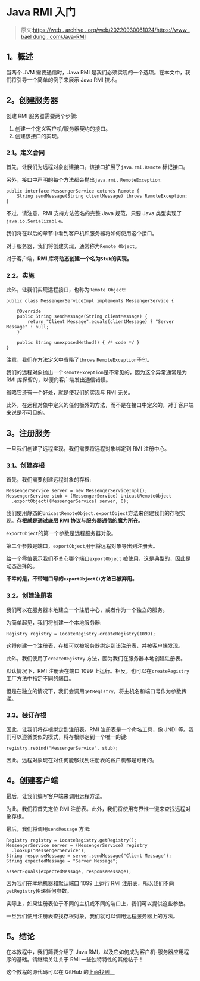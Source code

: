 # Java RMI 入门

> 原文:[https://web . archive . org/web/20220930061024/https://www . bael dung . com/Java-RMI](https://web.archive.org/web/20220930061024/https://www.baeldung.com/java-rmi)

## **1。概述**

当两个 JVM 需要通信时，Java RMI 是我们必须实现的一个选项。在本文中，我们将引导一个简单的例子来展示 Java RMI 技术。

## **2。创建服务器**

创建 RMI 服务器需要两个步骤:

1.  创建一个定义客户机/服务器契约的接口。
2.  创建该接口的实现。

### **2.1。定义合同**

首先，让我们为远程对象创建接口。该接口扩展了`java.rmi.Remote` 标记接口。

另外，接口中声明的每个方法都会抛出`java.rmi.` `RemoteException`:

```
public interface MessengerService extends Remote {
    String sendMessage(String clientMessage) throws RemoteException;
}
```

不过，请注意，RMI 支持方法签名的完整 Java 规范，只要 Java 类型实现了`java.io.Serializabl` `e`。

我们将在以后的章节中看到客户机和服务器将如何使用这个接口。

对于服务器，我们将创建实现，通常称为`Remote Object`。

对于客户端，**RMI 库将动态创建一个名为`Stub`的实现。**

### **2.2。实施**

此外，让我们实现远程接口，也称为`Remote Object`:

```
public class MessengerServiceImpl implements MessengerService { 

    @Override 
    public String sendMessage(String clientMessage) { 
        return "Client Message".equals(clientMessage) ? "Server Message" : null;
    }

    public String unexposedMethod() { /* code */ }
}
```

注意，我们在方法定义中省略了`throws` `RemoteException`子句。

我们的远程对象抛出一个`RemoteException`是不常见的，因为这个异常通常是为 RMI 库保留的，以便向客户端发出通信错误。

省略它还有一个好处，就是使我们的实现与 RMI 无关。

此外，在远程对象中定义的任何额外的方法，而不是在接口中定义的，对于客户端来说是不可见的。

## **3。注册服务**

一旦我们创建了远程实现，我们需要将远程对象绑定到 RMI 注册中心。

### **3.1。创建存根**

首先，我们需要创建远程对象的存根:

```
MessengerService server = new MessengerServiceImpl();
MessengerService stub = (MessengerService) UnicastRemoteObject
  .exportObject((MessengerService) server, 0);
```

我们使用静态的`UnicastRemoteObject.exportObject`方法来创建我们的存根实现。**存根就是通过底层 RMI 协议与服务器通信的魔力所在。**

`exportObject`的第一个参数是远程服务器对象。

第二个参数是端口，`exportObject`用于将远程对象导出到注册表。

给一个零值表示我们不关心哪个端口`exportObject` 被使用，这是典型的，因此是动态选择的。

**不幸的是，不带端口号的`exportObject()`方法已被弃用。**

### 3.2。创建注册表

我们可以在服务器本地建立一个注册中心，或者作为一个独立的服务。

为简单起见，我们将创建一个本地服务器:

```
Registry registry = LocateRegistry.createRegistry(1099);
```

这将创建一个注册表，存根可以被服务器绑定到该注册表，并被客户端发现。

此外，我们使用了`createRegistry` 方法，因为我们在服务器本地创建注册表。

默认情况下，RMI 注册表在端口 1099 上运行。相反，也可以在`createRegistry` 工厂方法中指定不同的端口。

但是在独立的情况下，我们会调用`getRegistry`，将主机名和端口号作为参数传递。

### 3.3。装订存根

因此，让我们将存根绑定到注册表。RMI 注册表是一个命名工具，像 JNDI 等。我们可以遵循类似的模式，将存根绑定到一个唯一的键:

```
registry.rebind("MessengerService", stub); 
```

因此，远程对象现在对任何能够找到注册表的客户机都是可用的。

## **4。创建客户端**

最后，让我们编写客户端来调用远程方法。

为此，我们将首先定位 RMI 注册表。此外，我们将使用有界惟一键来查找远程对象存根。

最后，我们将调用`sendMessage` 方法:

```
Registry registry = LocateRegistry.getRegistry();
MessengerService server = (MessengerService) registry
  .lookup("MessengerService");
String responseMessage = server.sendMessage("Client Message");
String expectedMessage = "Server Message";

assertEquals(expectedMessage, responseMessage);
```

因为我们在本地机器和默认端口 1099 上运行 RMI 注册表，所以我们不向`getRegistry`传递任何参数。

实际上，如果注册表位于不同的主机或不同的端口上，我们可以提供这些参数。

一旦我们使用注册表查找存根对象，我们就可以调用远程服务器上的方法。

## **5。结论**

在本教程中，我们简要介绍了 Java RMI，以及它如何成为客户机-服务器应用程序的基础。请继续关注关于 RMI 一些独特特性的其他帖子！

这个教程的源代码可以在 GitHub 的[上面找到。](https://web.archive.org/web/20221128051459/https://github.com/eugenp/tutorials/tree/master/java-rmi)